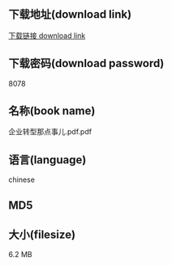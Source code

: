## 下载地址(download link)
[下载链接 download link](https://tutu365.netlify.app/?s=%E4%BC%81%E4%B8%9A%E8%BD%AC%E5%9E%8B%E9%82%A3%E7%82%B9%E4%BA%8B%E5%84%BF.pdf)

## 下载密码(download password)
8078

## 名称(book name)
企业转型那点事儿.pdf.pdf

## 语言(language)
chinese

## MD5


## 大小(filesize)
6.2 MB
